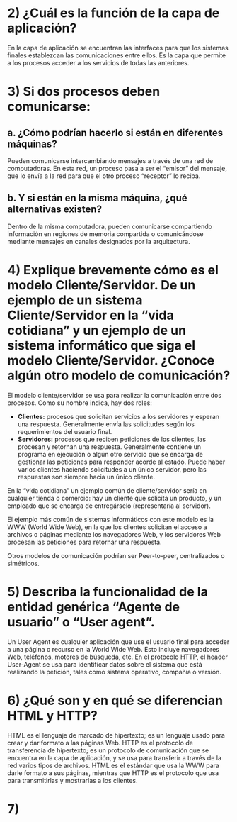 # 2) ¿Cuál es la función de la capa de aplicación?
En la capa de aplicación se encuentran las interfaces para que los sistemas finales establezcan las comunicaciones entre ellos. Es la capa que permite a los procesos acceder a los servicios de todas las anteriores.

# 3) Si dos procesos deben comunicarse:
## a. ¿Cómo podrían hacerlo si están en diferentes máquinas?
Pueden comunicarse intercambiando mensajes a través de una red de computadoras. En esta red, un proceso pasa a ser el “emisor” del mensaje, que lo envía a la red para que el otro proceso “receptor” lo reciba.

## b. Y si están en la misma máquina, ¿qué alternativas existen?
Dentro de la misma computadora, pueden comunicarse compartiendo información en regiones de memoria compartida o comunicándose mediante mensajes en canales designados por la arquitectura.

# 4) Explique brevemente cómo es el modelo Cliente/Servidor. De un ejemplo de un sistema Cliente/Servidor en la “vida cotidiana” y un ejemplo de un sistema informático que siga el modelo Cliente/Servidor. ¿Conoce algún otro modelo de comunicación?

El modelo cliente/servidor se usa para realizar la comunicación entre dos procesos. Como su nombre indica, hay dos roles:
* <strong>Clientes:</strong> procesos que solicitan servicios a los servidores y esperan una respuesta. Generalmente envía las solicitudes según los requerimientos del usuario final.
* <strong>Servidores:</strong> procesos que reciben peticiones de los clientes, las procesan y retornan una respuesta. Generalmente contiene un programa en ejecución o algún otro servicio que se encarga de gestionar las peticiones para responder acorde al estado. Puede haber varios clientes haciendo solicitudes a un único servidor, pero las respuestas son siempre hacia un único cliente.

En la “vida cotidiana” un ejemplo común de cliente/servidor sería en cualquier tienda o comercio: hay un cliente que solicita un producto, y un empleado que se encarga de entregárselo (representaría al servidor).

El ejemplo más común de sistemas informáticos con este modelo es la WWW (World Wide Web), en la que los clientes solicitan el acceso a archivos o páginas mediante los navegadores Web, y los servidores Web procesan las peticiones para retornar una respuesta.

Otros modelos de comunicación podrían ser Peer-to-peer, centralizados o simétricos.

# 5) Describa la funcionalidad de la entidad genérica “Agente de usuario” o “User agent”.
Un User Agent es cualquier aplicación que use el usuario final para acceder a una página o recurso en la World Wide Web. Esto incluye navegadores Web, teléfonos, motores de búsqueda, etc.
En el protocolo HTTP, el header User-Agent se usa para identificar datos sobre el sistema que está realizando la petición, tales como sistema operativo, compañía o versión.

# 6) ¿Qué son y en qué se diferencian HTML y HTTP?
HTML es el lenguaje de marcado de hipertexto; es un lenguaje usado para crear y dar formato a las páginas Web. HTTP es el protocolo de transferencia de hipertexto; es un protocolo de comunicación que se encuentra en la capa de aplicación, y se usa para transferir a través de la red varios tipos de archivos.
HTML es el estándar que usa la WWW para darle formato a sus páginas, mientras que HTTP es el protocolo que usa para transmitirlas y mostrarlas a los clientes.

# 7) 
